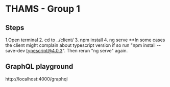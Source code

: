 # THAMS -  Group 1

## Steps

1.Open terminal
2. cd to ../client/
3. npm install
4. ng serve
**In some cases the client might complain about typescript version if so run "npm install --save-dev typescript@4.0.3". Then rerun "ng serve" again.

## GraphQL playground

http://localhost:4000/graphql
